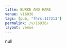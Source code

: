 ```yaml
---
title: BURKE AND HARE
venue: v16936
tags: [pub, "fhrs:117213"]
permalink: /v/16936/
layout: venue
---
```

null